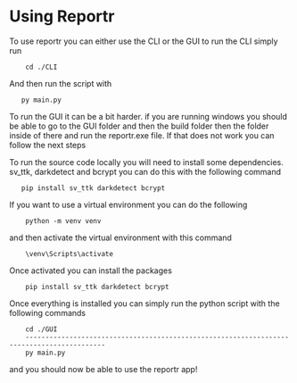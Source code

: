 # Using Reportr

To use reportr you can either use the CLI or the GUI to run the CLI simply run

        cd ./CLI

And then run the script with

       py main.py

To run the GUI it can be a bit harder. if you are running windows you should be able to go to the GUI folder and then the build folder then the folder inside of there and run the reportr.exe file. If that does not work you can follow the next steps

To run the source code locally you will need to install some dependencies. sv_ttk, darkdetect and bcrypt you can do this with the following command

       pip install sv_ttk darkdetect bcrypt

If you want to use a virtual environment you can do the following

    	python -m venv venv

and then activate the virtual environment with this command

    	\venv\Scripts\activate

Once activated you can install the packages

    	pip install sv_ttk darkdetect bcrypt

Once everything is installed you can simply run the python script with the following commands

    	cd ./GUI
    	------------------------------------------------------------------------------------------
    	py main.py

and you should now be able to use the reportr app!
